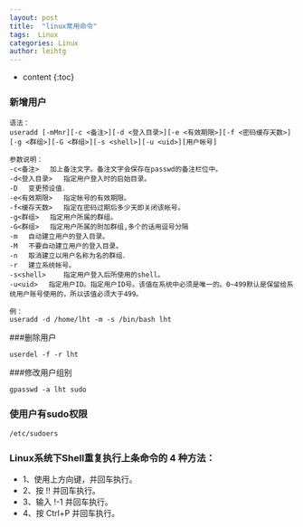 ```yaml
---
layout: post
title:  "linux常用命令"
tags:  Linux
categories: Linux
author: leihtg
---
```


* content
{:toc}


### 新增用户

    语法：
    useradd [-mMnr][-c <备注>][-d <登入目录>][-e <有效期限>][-f <密码缓存天数>][-g <群组>][-G <群组>][-s <shell>][-u <uid>][用户帐号]
    
    参数说明：
    -c<备注> 　加上备注文字。备注文字会保存在passwd的备注栏位中。
    -d<登入目录> 　指定用户登入时的启始目录。
    -D 　变更预设值．
    -e<有效期限> 　指定帐号的有效期限。
    -f<缓存天数> 　指定在密码过期后多少天即关闭该帐号。
    -g<群组> 　指定用户所属的群组。
    -G<群组> 　指定用户所属的附加群组,多个的话用逗号分隔
    -m 　自动建立用户的登入目录。
    -M 　不要自动建立用户的登入目录。
    -n 　取消建立以用户名称为名的群组．
    -r 　建立系统帐号。
    -s<shell>　 　指定用户登入后所使用的shell。
    -u<uid> 　指定用户ID。指定用户ID号。该值在系统中必须是唯一的。0~499默认是保留给系统用户账号使用的，所以该值必须大于499。
    
    例：
    useradd -d /home/lht -m -s /bin/bash lht

###删除用户

    userdel -f -r lht
    
###修改用户组别
    
    gpasswd -a lht sudo         
	
### 使用户有sudo权限

	/etc/sudoers
	
### Linux系统下Shell重复执行上条命令的 4 种方法： 

- 1、使用上方向键，并回车执行。
- 2、按 !! 并回车执行。 
- 3、输入 !-1 并回车执行。 
- 4、按 Ctrl+P 并回车执行。
	
